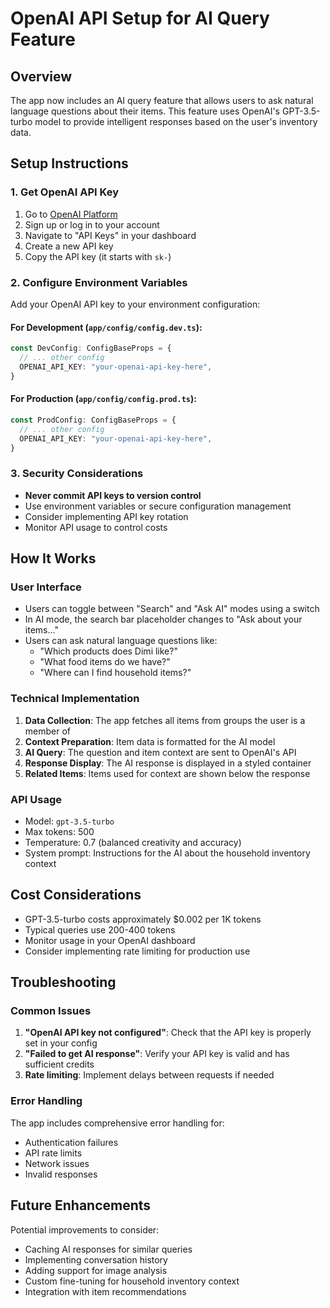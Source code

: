 # OpenAI API Setup for AI Query Feature

## Overview

The app now includes an AI query feature that allows users to ask natural language questions about their items. This feature uses OpenAI's GPT-3.5-turbo model to provide intelligent responses based on the user's inventory data.

## Setup Instructions

### 1. Get OpenAI API Key

1. Go to [OpenAI Platform](https://platform.openai.com/)
2. Sign up or log in to your account
3. Navigate to "API Keys" in your dashboard
4. Create a new API key
5. Copy the API key (it starts with `sk-`)

### 2. Configure Environment Variables

Add your OpenAI API key to your environment configuration:

#### For Development (`app/config/config.dev.ts`):
```typescript
const DevConfig: ConfigBaseProps = {
  // ... other config
  OPENAI_API_KEY: "your-openai-api-key-here",
}
```

#### For Production (`app/config/config.prod.ts`):
```typescript
const ProdConfig: ConfigBaseProps = {
  // ... other config
  OPENAI_API_KEY: "your-openai-api-key-here",
}
```

### 3. Security Considerations

- **Never commit API keys to version control**
- Use environment variables or secure configuration management
- Consider implementing API key rotation
- Monitor API usage to control costs

## How It Works

### User Interface
- Users can toggle between "Search" and "Ask AI" modes using a switch
- In AI mode, the search bar placeholder changes to "Ask about your items..."
- Users can ask natural language questions like:
  - "Which products does Dimi like?"
  - "What food items do we have?"
  - "Where can I find household items?"

### Technical Implementation
1. **Data Collection**: The app fetches all items from groups the user is a member of
2. **Context Preparation**: Item data is formatted for the AI model
3. **AI Query**: The question and item context are sent to OpenAI's API
4. **Response Display**: The AI response is displayed in a styled container
5. **Related Items**: Items used for context are shown below the response

### API Usage
- Model: `gpt-3.5-turbo`
- Max tokens: 500
- Temperature: 0.7 (balanced creativity and accuracy)
- System prompt: Instructions for the AI about the household inventory context

## Cost Considerations

- GPT-3.5-turbo costs approximately $0.002 per 1K tokens
- Typical queries use 200-400 tokens
- Monitor usage in your OpenAI dashboard
- Consider implementing rate limiting for production use

## Troubleshooting

### Common Issues
1. **"OpenAI API key not configured"**: Check that the API key is properly set in your config
2. **"Failed to get AI response"**: Verify your API key is valid and has sufficient credits
3. **Rate limiting**: Implement delays between requests if needed

### Error Handling
The app includes comprehensive error handling for:
- Authentication failures
- API rate limits
- Network issues
- Invalid responses

## Future Enhancements

Potential improvements to consider:
- Caching AI responses for similar queries
- Implementing conversation history
- Adding support for image analysis
- Custom fine-tuning for household inventory context
- Integration with item recommendations 
